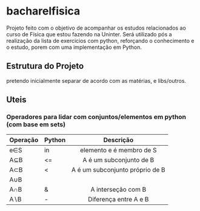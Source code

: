 # bacharelfisica
Projeto feito com o objetivo de acompanhar os estudos relacionados ao curso de Física que estou fazendo na Uninter. Será utilizado pós a realização da lista de exercicios  com python, reforçando o conhecimento e o estudo, porem com uma implementação em Python.


## Estrutura do Projeto
pretendo inicialmente separar de acordo com as matérias, e libs/outros.



## Uteis

### Operadores para lidar com conjuntos/elementos em python (com base em sets)
| Operação | Python |         Descrição               |
|----------|--------|:-------------------------------:|
| e∈S      | in     | elemento e é membro de S        |
| A⊆B      | <=     | A é um subconjunto de B         |
| A⊂B      | <      | A é um subconjunto próprio de B |
| A∪B      | |      | A união com B                   |
| A∩B      | &      | A interseção com B              |
| A∖B      | -	    | Diferença entre A e B           |
